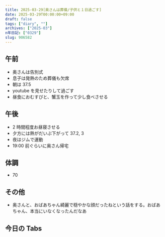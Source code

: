 ```yaml
---
title: 2025-03-29[奥さんは葬儀/子供と１日過ごす]
date: 2025-03-29T00:00:00+09:00
draft: false
tags: ["diary", ""]
archives: ["2025-03"]
n年日記: ["0329"]
slug: 906582
---
```


## 午前

- 奥さんは告別式
- 息子は発熱のため葬儀も欠席
- 朝は 37.5
- youtube を見せたりして過ごす
- 昼食におむすびと、蟹玉を作って少し食べさせる

## 午後

- 2 時間程度お昼寝させる
- 夕方には熱がだいぶ下がって 37.2, 3
- 夜はジムで運動
- 19:00 前ぐらいに奥さん帰宅

## 体調

- 70

## その他

- 奥さんと、おばあちゃん綺麗で穏やかな顔だったねという話をする。おばあちゃん、本当にいなくなったんだなあ

## 今日の Tabs
